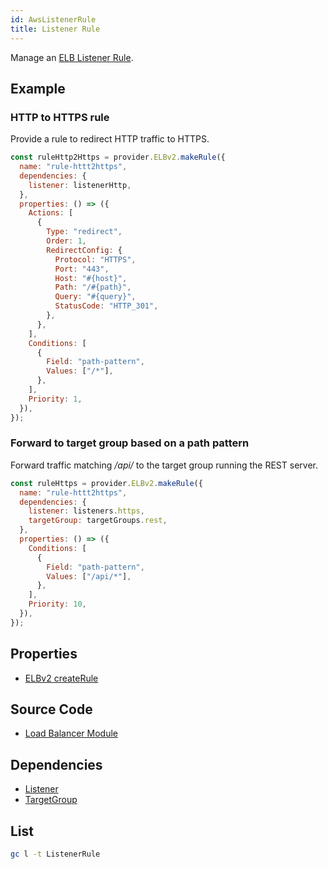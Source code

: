 ```yaml
---
id: AwsListenerRule
title: Listener Rule
---
```


Manage an [ELB Listener Rule](https://docs.aws.amazon.com/elasticloadbalancing/latest/application/load-balancer-listeners.html).

## Example

### HTTP to HTTPS rule

Provide a rule to redirect HTTP traffic to HTTPS.

```js
const ruleHttp2Https = provider.ELBv2.makeRule({
  name: "rule-httt2https",
  dependencies: {
    listener: listenerHttp,
  },
  properties: () => ({
    Actions: [
      {
        Type: "redirect",
        Order: 1,
        RedirectConfig: {
          Protocol: "HTTPS",
          Port: "443",
          Host: "#{host}",
          Path: "/#{path}",
          Query: "#{query}",
          StatusCode: "HTTP_301",
        },
      },
    ],
    Conditions: [
      {
        Field: "path-pattern",
        Values: ["/*"],
      },
    ],
    Priority: 1,
  }),
});
```

### Forward to target group based on a path pattern

Forward traffic matching _/api/_ to the target group running the REST server.

```js
const ruleHttps = provider.ELBv2.makeRule({
  name: "rule-httt2https",
  dependencies: {
    listener: listeners.https,
    targetGroup: targetGroups.rest,
  },
  properties: () => ({
    Conditions: [
      {
        Field: "path-pattern",
        Values: ["/api/*"],
      },
    ],
    Priority: 10,
  }),
});
```

## Properties

- [ELBv2 createRule](https://docs.aws.amazon.com/AWSJavaScriptSDK/latest/AWS/ELBv2.html#createRule-property)

## Source Code

- [Load Balancer Module](https://github.com/grucloud/grucloud/blob/main/packages/modules/aws/load-balancer/iac.js)

## Dependencies

- [Listener](./Listener.md)
- [TargetGroup](./TargetGroup.md)

## List

```sh
gc l -t ListenerRule
```

```sh

```
